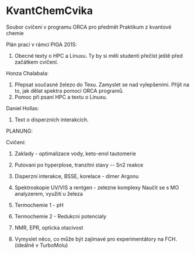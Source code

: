 KvantChemCvika
==============

Soubor cvičení v programu ORCA pro předmět Praktikum z kvantové chemie


Plán prací v rámci PIGA 2015:

1) Obecné texty o HPC a Linuxu. Ty by si měli studenti přečíst ještě před začátkem cvičení.

Honza Chalabala:
1) Přepsat současné železo do Texu. Zamyslet se nad vylepšeními.
Přijít na to, jak dělat spektra pomocí ORCA programů.
2) Pomoc při psaní HPC a textu o Linuxu.


Daniel Hollas:

1) Text o disperzních interakcích.

PLANUNG:

Cvičení:

1) Zaklady - optimalizace vody, keto-enol tautomerie

2) Putovani po hyperplose, tranzitni stavy -- Sn2 reakce

3) Disperzní interakce, BSSE, korelace - dimer Argonu

4) Spektroskopie UV/VIS a rentgen - zelezne komplexy
Naučit se s MO analyzerem, využití u železa

5) Termochemie  1 - pH 

6) Termochemie  2 - Redukcni potencialy

7) NMR, EPR, opticka otacivost

8) Vymyslet něco, co může být zajímavé pro experimentátory na FCH. (ideálně v TurboMolu)

